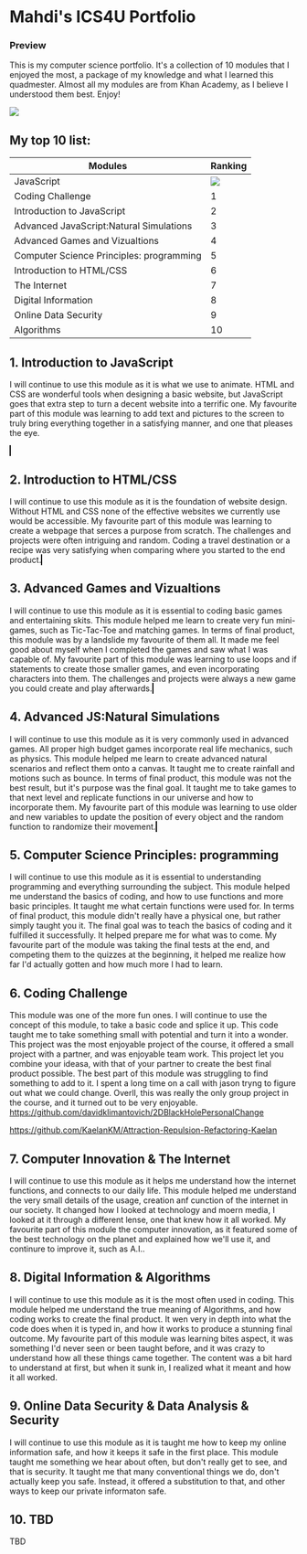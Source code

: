 <!DOCTYPE html>

# Mahdi's ICS4U Portfolio #

### Preview ###
This is my computer science portfolio. It's a collection of 10 modules that I enjoyed the most, a package of my knowledge and what I learned this quadmester. Almost all my modules are from Khan Academy, as I believe I understood them best. Enjoy!

<img id="khan" src="https://support.khanacademy.org/hc/user_images/bxdMcLh5-h7PkoXFEWUb2Q.png">


## My top 10 list: ##
  
Modules  | Ranking
------------- | -------------
JavaScript  |   <img id="JS" src="https://upload.wikimedia.org/wikipedia/commons/thumb/6/6a/JavaScript-logo.png/480px-JavaScript-logo.png">
Coding Challenge  | 1
Introduction to JavaScript  | 2
Advanced JavaScript:Natural Simulations  | 3
Advanced Games and Vizualtions  | 4
Computer Science Principles: programming  | 5        
Introduction to HTML/CSS  | 6
The Internet  | 7
Digital Information  | 8
Online Data Security  | 9
Algorithms  | 10

## 1. Introduction to JavaScript ##
  
I will continue to use this module as it is what we use to animate. HTML and CSS are wonderful tools when designing a basic website, but JavaScript goes that extra step to turn a decent website into a terrific one. My favourite part of this module was learning to add text and pictures to the screen to truly bring everything together in a satisfying manner, and one that pleases the eye. 

<canvas id="myCanvas" width="600" height="400" style="border:1px solid #000000;">
  <script>

function(draw)
{
var ctx = document.getElementById('canvas').getContext('2d');

ctx.background(186, 145, 20); // wooden table
ctx.ellipse(200, 200, 350, 350); // plate
ctx.ellipse(200, 200, 300, 300); 

ctx.fill(135, 24, 24);//sausage
ctx.ellipse(200, 200, 30, 300);

ctx.fill(245, 230, 24);
ctx.ellipse(150, 100,60, 60); 

ctx.stroke(71, 31, 30);
ctx.rect(200, 250,60, 60); 

ctx.fill(255, 0, 0);
ctx.ellipse(250, 100,60, 60); 

ctx.fill(245, 245, 240);
ctx.triangle(100, 100,60, 60, 10, 100); 

ctx.fill(206, 219, 90);
ctx.ellipse(100, 200,90, 90); 

ctx.stroke(183, 217, 31);
ctx.rect(270, 190,60, 60); 
}
setInterval()
</script>
</canvas>



## 2. Introduction to HTML/CSS ##
I will continue to use this module as it is the foundation of website design. Without HTML and CSS none of the effective websites we currently use would be accessible. My favourite part of this module was learning to create a webpage that serces a purpose from scratch. The challenges and projects were often intriguing and random. Coding a travel destination or a recipe was very satisfying when comparing where you started to the end product.
<canvas id="myCanvas2" width="600" height="400" style="border:1px solid #000000;">
  <script>
<!DOCTYPE html>
<html>
    <head>
        <meta charset="utf-8">
        <title>Mahdi Bouakline</title>
        <style>
        body{
            background-color: yellow;
            /*color: lightcoral;*/
            font-family: cursive;
        }
        .title{
            text-align: center;
            color:blue;
            
   }
        #dont{
            color:red;
            font-weight: bold;
            font-style: italic;
        }
        #list{
            color:black;
            float:left;
            border: outset crimson 2px;
            width:30%;
            margin-left:20px;
        }
        #hopper{
            position: absolute;
            width:50px;
            right: 25px;
        }
             #scrolldown{
            color:black;
            float:right;
            background-color:Green;
            width:55%;
            margin:auto;
            height:170px;
            overflow: auto;
            padding-left: 15px;
            padding-right:15px;
            margin-right:15px;
            text-indent: 25px;
            z-index:2;
        }
        #random-leaf{
            float:right;
            position:relative;
   text-align:left;
   padding-top:30px;
   width:100px;
   z-index: 5;
   /*margin-top:10px;*/
   }
   #welcome{
   position:absolute;
   top: 2px;
   left:5%;
   }
   </style>
   </head>
   <body>
   <img id="hopper" src="https://www.kasandbox.org/programming-images/avatars/leaf-green.png">
     
   <h1 class="title">Mahdi Bouakline</h1>
   <h2 class="title"> Cool Party </h2>
        
   <div id="list">
        
   <p class = "title">What to<span id="dont"> Get</span>:</p>
   <ul>
   <li>You</li>
   <li>Chips</li>
   <li>Cookies</li>
   <li>Your best friend</li>

            
   </ul> </div>
   <div id="scrolldown">
   <h3 class = "title">
   My Party?
   </h3>
   <p id="excuse">
   Super cool. whole computer science class is invited. 
   </p>
            
            
   </div>

   <a > <img id = "welcome" src="https://www.kasandbox.org/programming-images/avatars/duskpin-ultimate.png"></a>
        
        
 </body>
</html>
</script>
</canvas>

 
## 3. Advanced Games and Vizualtions ##
I will continue to use this module as it is essential to coding basic games and entertaining skits. This module helped me learn to create very fun mini-games, such as Tic-Tac-Toe and matching games. In terms of final product, this module was by a landslide my favourite of them all. It made me feel good about myself when I completed the games and saw what I was capable of. My favourite part of this module was learning to use loops and if statements to create those smaller games, and even incorporating characters into them. The challenges and projects were always a new game you could create and play afterwards.
<canvas id="myCanvas3" width="600" height="400" style="border:1px solid #000000;">
  <script>
//I used the numTries variable from free code camp, the idea to have a counter was from there. Some of the rnadom functions were from fcc
//Lining up tiles
var Tile = function(x, y, face) {
this.x = x;
this.y = y;
this.face = face;
this.width = 70;

};

//The tiles while they're face down
Tile.prototype.drawFaceDown = function() {
    fill(214, 247, 202);
strokeWeight(2);
rect(this.x, this.y, this.width, this.width, 10);
image(getImage('avatars/leaf-green'), this.x, this.y, this.width, this.width);
this.isFaceUp = false;
};

//Outputting rectangle and image
Tile.prototype.drawFaceUp = function() {
fill(214, 247, 202);
strokeWeight(2);
rect(this.x, this.y, this.width, this.width, 10);
image(this.face, this.x, this.y, this.width, this.width);
this.isFaceUp = true;
};

Tile.prototype.isUnderMouse = function(x, y) {
    return x >= this.x && x <= this.x + this.width  &&
y >= this.y && y <= this.y + this.width;
};

var NUM_COLS = 5;
var NUM_ROWS = 4;

// Declaring an array

var faces = [
getImage('avatars/leafers-seed'),
getImage('avatars/leafers-seedling'),
    getImage('avatars/leafers-sapling'),
getImage('avatars/leafers-tree'),
getImage('avatars/leafers-ultimate'),
getImage('avatars/marcimus'),
    getImage('avatars/mr-pants'),
getImage('avatars/mr-pink'),
getImage('avatars/old-spice-man'),
getImage('avatars/robot_female_1')
];

// An array with 2 and randomizing it

var possibleFaces = faces.slice(0);
var selected = [];
for (var i = 0; i < (NUM_COLS * NUM_ROWS) / 2; i++) {


var randomInd = floor(random(possibleFaces.length));
var face = possibleFaces[randomInd];

selected.push(face);
selected.push(face);

// Remove from array
possibleFaces.splice(randomInd, 1);
}

// Random array
selected.sort(function() {
return 0.5 - Math.random();
});

// Create the tiles
var tiles = [];
for (var i = 0; i < NUM_COLS; i++) {
for (var j = 0; j < NUM_ROWS; j++) {
tiles.push(new Tile(i * 78 + 10, j * 78 + 40, selected.pop()));
}
}

background(255, 255, 255);

// Now flip them
for (var i = 0; i < tiles.length; i++) {
tiles[i].drawFaceDown();
}

var flippedTiles = [];
var delayStartFC = null;
var numTries = 0;

//If statements to verify that they do or don't match
mouseClicked = function() {
for (var i = 0; i < tiles.length; i++) {
if (tiles[i].isUnderMouse(mouseX, mouseY)) {
if (flippedTiles.length < 2 && !tiles[i].isFaceUp) {
tiles[i].drawFaceUp();
flippedTiles.push(tiles[i]);
if (flippedTiles.length === 2) {
numTries++;
if (flippedTiles[0].face === flippedTiles[1].face) {
flippedTiles[0].isMatch = true;
flippedTiles[1].isMatch = true;
}
delayStartFC = frameCount;
loop();
}
}
}
}
//Outputting message if they are all found with the amount of tries declared with a variable called numTries
var
foundAllMatches = true;
for (var i = 0; i < tiles.length; i++) {
foundAllMatches = foundAllMatches && tiles[i].isMatch;
}
if (foundAllMatches) {
fill(0, 0, 0);
textSize(20);
text('It took you ' + numTries + ' tries!', 20, 375);
}
};

//Ending loop if there's no more unflipped tiles left
draw = function() {
if (delayStartFC && (frameCount - delayStartFC) > 30) {
for (var i = 0; i < tiles.length; i++) {
if (!tiles[i].isMatch) {
tiles[i].drawFaceDown();
}
}
flippedTiles = [];
delayStartFC = null;
noLoop();
}
};  
</script>
</canvas>


## 4. Advanced JS:Natural Simulations ##
I will continue to use this module as it is very commonly used in advanced games. All proper high budget games incorporate real life mechanics, such as physics. This module helped me learn to create advanced natural scenarios and reflect them onto a canvas. It taught me to create rainfall and motions such as bounce. In terms of final product, this module was not the best result, but it's purpose was the final goal. It taught me to take games to that next level and replicate functions in our universe and how to incorporate them. My favourite part of this module was learning to use older and new variables to update the position of every object and the random function to randomize their movement. 
<canvas id="myCanvas4" width="600" height="400" style="border:1px solid #000000;">
  <script>
//Used modules from free code camp
//radians instead of degrees as instructed by free code camp
angleMode = "radians";

//defining the properties of the flower
var Flower = function(){
    this.position = new PVector(width/2, height-100);
    this.mass = 40;
};

//displaying the Flower
Flower.prototype.display = function(){
    //four pedals
    fill(225, 255, 0);
    ellipse(this.position.x+13, this.position.y-89, 16, 16);
    ellipse(this.position.x, this.position.y-102, 16, 16);
    ellipse(this.position.x, this.position.y-76, 16, 16);
    ellipse(this.position.x-10, this.position.y-89, 16, 16);
    //center of flower
    fill(8, 8, 8);
    ellipse(this.position.x, this.position.y-89, 10, 10);
    //flower stem
    stroke(9, 235, 62);
    strokeWeight(4);
    line(this.position.x, this.position.y+100, this.position.x, this.position.y-65);
};

//defining particles
var Particle = function(position){
    this.acceleration = new PVector(0, 0.05);
    this.velocity = new PVector(random(-1, 1), random(-1, 0));
    this.position = position.get();
    this.timeToLive = 250;
};
Particle.prototype.run = function() {
    this.update();
    this.display();
};

//changing velocity and acceleration
Particle.prototype.update = function(){
    this.velocity.add(this.acceleration);
    this.position.add(this.velocity);
    //decreasing time to live by 2 so that it disappears around the time it reaches the ground
    this.lifeT -= 2;
};

//displaying particles
Particle.prototype.display = function() {
    noStroke();
    fill(156, 237, 255, this.timeToLive);
    ellipse(this.position.x, this.position.y, 12, 12);
};

//determining if particle is dead 
Particle.prototype.isDead = function() {
    if (this.timeToLive < 0) {
        return true;
    } else {
        return false;
    }
};
var Water = function(position){
    Particle.call(this, position);
};
Water.prototype = Object.create(Particle.prototype);
Water.constructor = Water;

//Rainfall
Water.prototype.display = function(){
    noStroke();
    fill(5, 26, 255);
    ellipse(this.position.x, this.position.y, 5, 5);
};

var ParticleSystem = function(position) {
    this.origin = position.get();
    this.particles = [];
};

//adding new particles
ParticleSystem.prototype.addParticle = function() {
    //always adding water praticles
    this.particles.push(new Water(this.origin));
};
ParticleSystem.prototype.run = function() {
    for (var i = this.particles.length-1; i >= 0; i--) {
            for (var i = this.particles.length-1; i >= 0; i--)    {
            var p = this.particles[i];
            p.run();
            //removing dead particles
            if (p.isDead()) {
                this.particles.splice(i, 1);
            }
        }
  }
        
};

//creating array of particleSystem
var particleSystem  = [];
//variable for the x value of the particle origin
var w = 25;
//adding new particle systems to the array
for (var i = 0; i < 4; i++){
        particleSystem.push(new ParticleSystem (new PVector(w, 0)));
        //increasing x value of origin
        w = w+100;
    }

//insect properties
var insect = function() {
    this.a = 0;
    this.angVelocity = 0;
    this.angle = new PVector();
    this.velocity = new PVector(random(-0.05, 0.05), random(-0.05, 0.05));
    this.amplitude = new PVector(random(20, width/2), random(20, width/2));
    this.position = new PVector(0, 0);
};

//oscillating the insects
insect.prototype.oscillate = function() {
    this.angle.add(this.velocity);
    this.position.set(
                sin(this.angle.x) * this.amplitude.x,
                sin(this.angle.y) * this.amplitude.y);
    var distance = this.position.mag();
    this.angVelocity += distance / 1000000;
    this.angVelocity = constrain(this.angVelocity, 0, 0.1);
    this.a += this.angVelocity;
};

//displaying the insects
insect.prototype.display = function() {
    pushMatrix();
    translate(width/2, height/2);
    stroke(20, 1, 1);
    strokeWeight(4);
    imageMode(CENTER);
    translate(this.position.x, this.position.y);
    rotate(this.a);
    //bee
    stroke(0, 0, 0);
    strokeWeight(2);
    fill(0, 0, 0);
    //head
    ellipse(-28, 0, 20, 20);
    fill(255, 255, 0);
    //body
    ellipse(0, 0, 48, 48);
    fill(0, 0, 0);
    popMatrix();
};

//new flower variable 
var flower = new Flower();

//declaring array for new insects
var bug = [];
//randomizing insects
for (var i = 0; i < 2; i++) {
    bug[i] = new insect(random(0.1, 2), random(width), random(height));
}

draw = function() {
    
   //sky
   background(56, 62, 64);
    
   //looping through array of particle systems 
   for (var i = 0; i < particleSystem.length; i++){
        particleSystem[i].addParticle();
        particleSystem[i].run();
        
   }
    
   //sun 
   fill(255, 247, 0);
    ellipse(279, 18, 158, 100);
    
   //clouds
    fill(87, 82, 82);
    noStroke();
    ellipse(66, 18, 158, 137);
    ellipse(181, 18, 100, 107);
    ellipse(351, 18, 158, 120);

   //dying tree
    fill(41, 29, 2);
    rect(0, 340, 150, 50);
    //grass
    fill(32, 74, 0);
    rect(0, 370, 400, 100);
    
   //dead bee
    stroke(0, 0, 0);
    strokeWeight(2);
    fill(0, 0, 0);
    //head
    ellipse(350, 380, 20, 20);
    fill(255, 255, 0);
    //body
    ellipse(380, 380, 48, 48);
    fill(0, 0, 0);
    
   //looping through all the bugs and displaying and oscillating them
    for (var i = 0; i < bug.length; i++){
        bug[i].display();
        bug[i].oscillate();
    }
    
   //displaying flower
    flower.display();
};

</script>
</canvas>


## 5. Computer Science Principles: programming ##
I will continue to use this module as it is essential to understanding programming and everything surrounding the subject. This module helped me understand the basics of coding, and how to use functions and more basic principles. It taught me what certain functions were used for. In terms of final product, this module didn't really have a physical one, but rather simply taught you it. The final goal was to teach the basics of coding and it fulfilled it successfully. It helped prepare me for what was to come. My favourite part of the module was taking the final tests at the end, and competing them to the quizzes at the beginning, it helped me realize how far I'd actually gotten and how much more I had to learn.   

  
## 6. Coding Challenge ##
This module was one of the more fun ones. I will continue to use the concept of this module, to take a basic code and splice it up. This code taught me to take something small with potential and turn it into a wonder. This project was the most enjoyable project of the course, it offered a small project with a partner, and was enjoyable team work. This project let you combine your ideasa, with that of your partner to create the best final product possible. The best part of this module was struggling to find something to add to it. I spent a long time on a call with jason tryng to figure out what we could change. Overll, this was really the only group project in the course, and it turned out to be very enjoyable.
  https://github.com/davidklimantovich/2DBlackHolePersonalChange

https://github.com/KaelanKM/Attraction-Repulsion-Refactoring-Kaelan


  
## 7. Computer Innovation & The Internet ##
I will continue to use this module as it helps me understand how the internet functions, and connects to our daily life. This module helped me understand the very small details of the usage, creation anf cunction of the internet in our society. It changed how I looked at technology and moern media, I looked at it through a different lense, one that knew how it all worked. My favourite part of this module the computer innovation, as it featured some of the best technology on the planet and explained how we'll use it, and continure to improve it, such as A.I..     



## 8. Digital Information & Algorithms ##
I will continue to use this module as it is the most often used in coding. This module helped me understand the true meaning of Algorithms, and how coding works to create the final product. It wen very in depth into what the code does when it is typed in, and how it works to produce a stunning final outcome. My favourite part of this module was learning bites aspect, it was something I'd never seen or been taught before, and it was crazy to understand how all these things came together. The content was a bit hard to understand at first, but when it sunk in, I realized what it meant and how it all worked.   


  
## 9. Online Data Security & Data Analysis & Security ##
I will continue to use this module as it is taught me how to keep my online information safe, and how it keeps it safe in the first place. This module taught me something we hear about often, but don't really get to see, and that is security. It taught me that many conventional things we do, don't actually keep you safe. Instead, it offered a substitution to that, and other ways to keep our private informaton safe.



## 10. TBD ##
TBD
